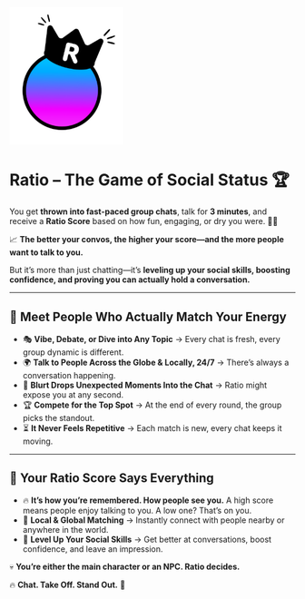 <div align="left">
  <img src="https://github.com/gv3Dev/ratio.me/blob/main/assets/output-onlinepngtools%20(4).png?raw=true" alt="Ratio App" width="200"/>
</div>

# Ratio – The Game of Social Status 🏆

You get **thrown into fast-paced group chats**, talk for **3 minutes**, and receive a **Ratio Score** based on how fun, engaging, or dry you were. 😵‍💫

📈 **The better your convos, the higher your score—and the more people want to talk to you.**  

But it’s more than just chatting—it’s **leveling up your social skills, boosting confidence, and proving you can actually hold a conversation.**  

---

## 🔹 Meet People Who Actually Match Your Energy  
- 🎭 **Vibe, Debate, or Dive into Any Topic** → Every chat is fresh, every group dynamic is different.  
- 🌍 **Talk to People Across the Globe & Locally, 24/7** →  There’s always a conversation happening.
- 💬 **Blurt Drops Unexpected Moments Into the Chat** →  Ratio might expose you at any second.  
- 🏆 **Compete for the Top Spot** →  At the end of every round, the group picks the standout.  
- ⏳ **It Never Feels Repetitive** → Each match is new, every chat keeps it moving.  

---

## 🔹 Your Ratio Score Says Everything  
- 🔥 **It’s how you’re remembered. How people see you.** A high score means people enjoy talking to you. A low one? That’s on you.  
- 📍 **Local & Global Matching** → Instantly connect with people nearby or anywhere in the world.  
- 🚀 **Level Up Your Social Skills** → Get better at conversations, boost confidence, and leave an impression.  

💀 **You’re either the main character or an NPC. Ratio decides.**  

🔥 **Chat. Take Off. Stand Out.** 🚀  
